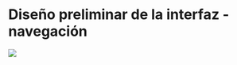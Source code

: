 # Diseño preliminar de la interfaz - navegación

<img src="http://yuml.me/diagram/scruffy/activity/(start)->(auth)(Catálogo de comercios o productos o precios)->->(productos al carro y finnalizar compra)->(end)" >


